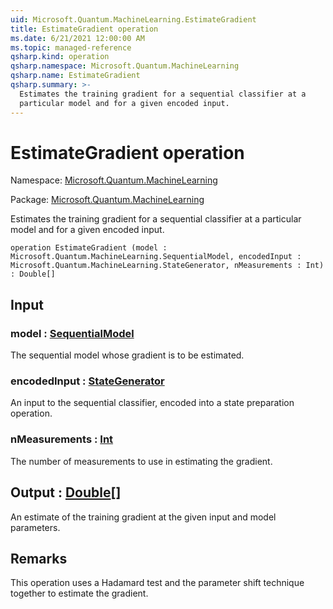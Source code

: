 ```yaml
---
uid: Microsoft.Quantum.MachineLearning.EstimateGradient
title: EstimateGradient operation
ms.date: 6/21/2021 12:00:00 AM
ms.topic: managed-reference
qsharp.kind: operation
qsharp.namespace: Microsoft.Quantum.MachineLearning
qsharp.name: EstimateGradient
qsharp.summary: >-
  Estimates the training gradient for a sequential classifier at a
  particular model and for a given encoded input.
---
```


# EstimateGradient operation

Namespace: [Microsoft.Quantum.MachineLearning](xref:Microsoft.Quantum.MachineLearning)

Package: [Microsoft.Quantum.MachineLearning](https://nuget.org/packages/Microsoft.Quantum.MachineLearning)


Estimates the training gradient for a sequential classifier at aparticular model and for a given encoded input.

```qsharp
operation EstimateGradient (model : Microsoft.Quantum.MachineLearning.SequentialModel, encodedInput : Microsoft.Quantum.MachineLearning.StateGenerator, nMeasurements : Int) : Double[]
```


## Input

### model : [SequentialModel](xref:Microsoft.Quantum.MachineLearning.SequentialModel)

The sequential model whose gradient is to be estimated.


### encodedInput : [StateGenerator](xref:Microsoft.Quantum.MachineLearning.StateGenerator)

An input to the sequential classifier, encoded into a state preparationoperation.


### nMeasurements : [Int](xref:microsoft.quantum.qsharp.valueliterals#int-literals)

The number of measurements to use in estimating the gradient.



## Output : [Double](xref:microsoft.quantum.qsharp.valueliterals#double-literals)[]

An estimate of the training gradient at the given input and modelparameters.

## Remarks

This operation uses a Hadamard test and the parameter shift techniquetogether to estimate the gradient.